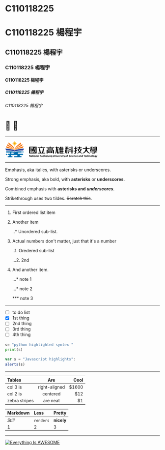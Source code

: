 # C110118225
# C110118225 楊程宇
## C110118225 楊程宇
### C110118225 楊程宇
#### C110118225 楊程宇
##### C110118225 楊程宇
###### C110118225 楊程宇

# 🐺 💩

----

![NKUST](nkust.png "高科大")


----
Emphasis, aka italics, with asterisks or underscores.

Strong emphasis, aka bold, with **asterisks** or **underscores**.

Combined emphasis with **asterisks and *underscores***.

Strikethrough uses two tildes. ~~Scratch this~~.

----
1. First ordered list item

2. Another item
   
   ..* Unordered sub-list.

4. Actual numbers don't matter, just that it's a number
   
   ..1. Oredered sub-list
   
   ...2. 2nd

6. And another item.
   
   ...* note 1
   
   ...* note 2
   
   *** note 3
   
----

- [ ] to do list
- [x] 1st thing
- [ ] 2nd thing
- [ ] 3rd thing
- [ ] 4th thing

 ```python
s= "python highlighted syntex "
print(s)
```

```js
var s = "Javascript highlights":
alerts(s)
```
----
| Tables | Are | Cool |
| :--------- |:-------------:| ---------:|
| col 3 is   | right-aligned | $1600     |
| col 2 is   | centered      | $12     |
| zebra stripes   | are neat | $1     |


| Markdown | Less | Pretty |
| :--------- |:---------| :-------|
| *Still*   | `renders` | **nicely**    |
|1   | 2      | 3     |
----
[![Everything Is AWESOME](https://img.youtube.com/vi/StTqXEQ2l-Y/0.jpg)](https://www.youtube.com/watch?v=dQw4w9WgXcQ "Everything Is AWESOME")
